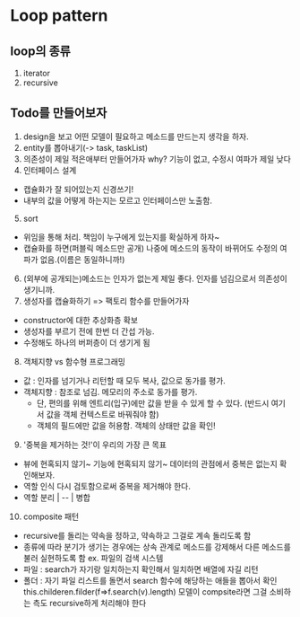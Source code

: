 # Loop pattern
## loop의 종류
1. iterator
2. recursive

## Todo를 만들어보자
1. design을 보고 어떤 모델이 필요하고 메소드를 만드는지 생각을 하자.
2. entity를 뽑아내기(-> task, taskList)
3. 의존성이 제일 적은애부터 만들어가자
  why? 기능이 없고, 수정시 여파가 제일 낮다
4. 인터페이스 설계
  - 캡슐화가 잘 되어있는지 신경쓰기!
  - 내부의 값을 어떻게 하는지는 모르고 인터페이스만 노출함.
5. sort
  - 위임을 통해 처리. 책임이 누구에게 있는지를 확실하게 하자~
  - 캡슐화를 하면(퍼블릭 메소드만 공개) 나중에 메소드의 동작이 바뀌어도 수정의 여파가 없음.(이름은 동일하니까!)
6. (외부에 공개되는)메소드는 인자가 없는게 제일 좋다. 인자를 넘김으로서 의존성이 생기니까.
7. 생성자를 캡슐화하기 => 팩토리 함수를 만들어가자
  - constructor에 대한 추상화층 확보
  - 생성자를 부르기 전에 한번 더 간섭 가능.
  - 수정해도 하나의 버퍼층이 더 생기게 됨
8. 객체지향 vs 함수형 프로그래밍
  - 값 : 인자를 넘기거나 리턴할 때 모두 복사, 값으로 동가를 평가.
  - 객체지향 : 참조로 넘김. 메모리의 주소로 동가를 평가.
      - 단, 편의를 위해 엔트리(입구)에만 값을 받을 수 있게 할 수 있다. (반드시 여기서 값을 객체 컨텍스트로 바꿔줘야 함)
      - 객체의 필드에만 값을 허용함. 객체의 상태만 값을 확인!
9. '중복을 제거하는 것!'이 우리의 가장 큰 목표
  - 뷰에 현혹되지 않기~ 기능에 현혹되지 않기~ 데이터의 관점에서 중복은 없는지 확인해보자.
  - 역할 인식 다시 검토함으로써 중복을 제거해야 한다.
  - 역할 분리 | -- | 병합
10. composite 패턴
  - recursive를 돌리는 약속을 정하고, 약속하고 그걸로 계속 돌리도록 함
  - 종류에 따라 분기가 생기는 경우에는 상속 관계로 메소드를 강제해서 다른 메소드를 불러 실현하도록 함
  ex. 파일의 검색 시스템
  - 파일 : search가 자기랑 일치하는지 확인해서 일치하면 배열에 자길 리턴
  - 폴더 : 자기 파일 리스트를 돌면서 search 함수에 해당하는 애들을 뽑아서 확인
          this.childeren.filder(f=>f.search(v).length)
   모델이 compsite라면 그걸 소비하는 측도 recursive하게 처리해야 한다
